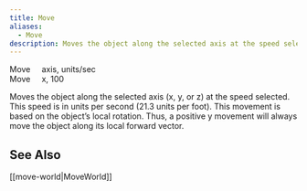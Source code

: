 ```yaml
---
title: Move
aliases:
  - Move
description: Moves the object along the selected axis at the speed selected.
---
```

Move &nbsp; &nbsp; axis, units/sec  
Move &nbsp; &nbsp; x, 100  

Moves the object along the selected axis (x, y, or z) at the speed selected. This speed is in units per second (21.3 units per foot). This movement is based on the object’s local rotation. Thus, a positive y movement will always move the object along its local forward vector.

## See Also
[[move-world|MoveWorld]]  
